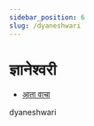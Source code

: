 ```yaml
---
sidebar_position: 6
slug: /dyaneshwari
---
```

# ज्ञानेश्वरी


- [आता वाचा](https://cdn2.justinclicks.com/Public%20CDN/public_books/dyaneshwari/)




<span class='index-text'> dyaneshwari </span>